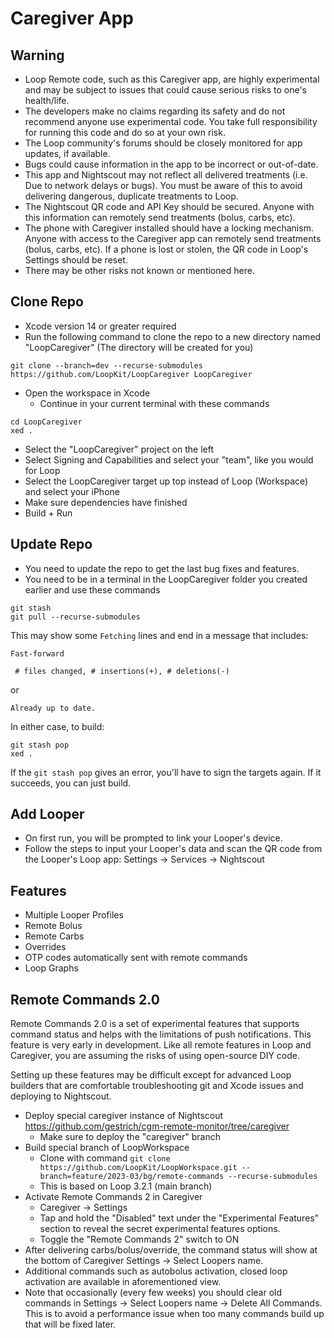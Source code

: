 #  Caregiver App


## Warning

* Loop Remote code, such as this Caregiver app, are highly experimental and may be subject to issues that could cause serious risks to one's health/life.
* The developers make no claims regarding its safety and do not recommend anyone use experimental code. You take full responsibility for running this code and do so at your own risk.
* The Loop community's forums should be closely monitored for app updates, if available.
* Bugs could cause information in the app to be incorrect or out-of-date.
* This app and Nightscout may not reflect all delivered treatments (i.e. Due to network delays or bugs). You must be aware of this to avoid delivering dangerous, duplicate treatments to Loop.
* The Nightscout QR code and API Key should be secured. Anyone with this information can remotely send treatments (bolus, carbs, etc).
* The phone with Caregiver installed should have a locking mechanism. Anyone with access to the Caregiver app can remotely send treatments (bolus, carbs, etc). If a phone is lost or stolen, the QR code in Loop's Settings should be reset.
* There may be other risks not known or mentioned here.

## Clone Repo

* Xcode version 14 or greater required
* Run the following command to clone the repo to a new directory named "LoopCaregiver" (The directory will be created for you)
```
git clone --branch=dev --recurse-submodules https://github.com/LoopKit/LoopCaregiver LoopCaregiver

```
* Open the workspace in Xcode
   * Continue in your current terminal with these commands
```
cd LoopCaregiver
xed .

```
* Select the "LoopCaregiver" project on the left
* Select Signing and Capabilities and select your "team", like you would for Loop
* Select the LoopCaregiver target up top instead of Loop (Workspace) and select your iPhone
* Make sure dependencies have finished
* Build + Run

## Update Repo

* You need to update the repo to get the last bug fixes and features.
* You need to be in a terminal in the LoopCaregiver folder you created earlier and use these commands

```
git stash
git pull --recurse-submodules

```

This may show some `Fetching` lines and end in a message that includes:


`Fast-forward`

` # files changed, # insertions(+), # deletions(-)`

or

`
Already up to date.
`

In either case, to build:

```
git stash pop
xed .

```

If the `git stash pop` gives an error, you'll have to sign the targets again. If it succeeds, you can just build.


## Add Looper

* On first run, you will be prompted to link your Looper's device.
* Follow the steps to input your Looper's data and scan the QR code from the Looper's Loop app: Settings -> Services -> Nightscout


## Features

* Multiple Looper Profiles
* Remote Bolus 
* Remote Carbs
* Overrides
* OTP codes automatically sent with remote commands
* Loop Graphs

## Remote Commands 2.0

Remote Commands 2.0 is a set of experimental features that supports command status and helps with the limitations of push notifications. This feature is very early in development. Like all remote features in Loop and Caregiver, you are assuming the risks of using open-source DIY code.

Setting up these features may be difficult except for advanced Loop builders that are comfortable troubleshooting git and Xcode issues and deploying to Nightscout.

* Deploy special caregiver instance of Nightscout https://github.com/gestrich/cgm-remote-monitor/tree/caregiver
  * Make sure to deploy the "caregiver" branch
* Build special branch of LoopWorkspace
  * Clone with command `git clone https://github.com/LoopKit/LoopWorkspace.git --branch=feature/2023-03/bg/remote-commands --recurse-submodules`
  * This is based on Loop 3.2.1 (main branch)
* Activate Remote Commands 2 in Caregiver
  * Caregiver -> Settings
  * Tap and hold the "Disabled" text under the "Experimental Features" section to reveal the secret experimental features options.
  * Toggle the "Remote Commands 2" switch to ON
* After delivering carbs/bolus/override, the command status will show at the bottom of Caregiver Settings -> Select Loopers name.
* Additional commands such as autobolus activation, closed loop activation are available in aforementioned view.
* Note that occasionally (every few weeks) you should clear old commands in Settings -> Select Loopers name -> Delete All Commands. This is to avoid a performance issue when too many commands build up that will be fixed later.
